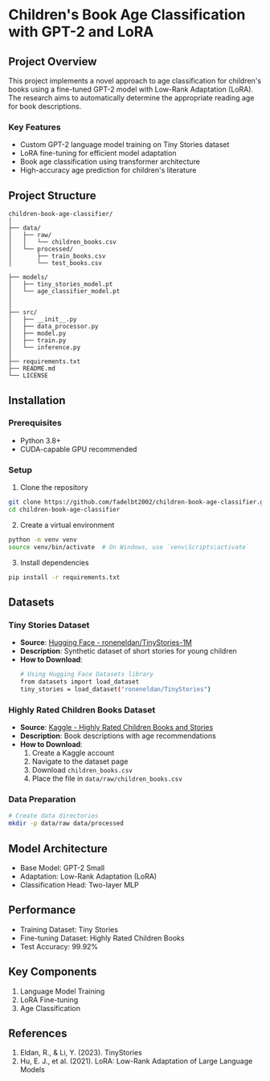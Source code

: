 # Children's Book Age Classification with GPT-2 and LoRA

## Project Overview
This project implements a novel approach to age classification for children's books using a fine-tuned GPT-2 model with Low-Rank Adaptation (LoRA). The research aims to automatically determine the appropriate reading age for book descriptions.

### Key Features
- Custom GPT-2 language model training on Tiny Stories dataset
- LoRA fine-tuning for efficient model adaptation
- Book age classification using transformer architecture
- High-accuracy age prediction for children's literature

## Project Structure
```
children-book-age-classifier/
│
├── data/
│   ├── raw/
│   │   └── children_books.csv
│   └── processed/
│       ├── train_books.csv
│       └── test_books.csv

├── models/
│   ├── tiny_stories_model.pt
│   └── age_classifier_model.pt
│
│
├── src/
│   ├── __init__.py
│   ├── data_processor.py
│   ├── model.py
│   ├── train.py
│   └── inference.py
│
├── requirements.txt
├── README.md
└── LICENSE
```

## Installation

### Prerequisites
- Python 3.8+
- CUDA-capable GPU recommended

### Setup
1. Clone the repository
```bash
git clone https://github.com/fadelbt2002/children-book-age-classifier.git
cd children-book-age-classifier
```

2. Create a virtual environment
```bash
python -m venv venv
source venv/bin/activate  # On Windows, use `venv\Scripts\activate`
```

3. Install dependencies
```bash
pip install -r requirements.txt
```

## Datasets

### Tiny Stories Dataset
- **Source**: [Hugging Face - roneneldan/TinyStories-1M](https://huggingface.co/roneneldan/TinyStories-1M)
- **Description**: Synthetic dataset of short stories for young children
- **How to Download**:
  ```bash
  # Using Hugging Face Datasets library
  from datasets import load_dataset
  tiny_stories = load_dataset("roneneldan/TinyStories")
  ```

### Highly Rated Children Books Dataset
- **Source**: [Kaggle - Highly Rated Children Books and Stories](https://www.kaggle.com/datasets/thomaskonstantin/highly-rated-children-books-and-stories)
- **Description**: Book descriptions with age recommendations
- **How to Download**:
  1. Create a Kaggle account
  2. Navigate to the dataset page
  3. Download `children_books.csv`
  4. Place the file in `data/raw/children_books.csv`

### Data Preparation
```bash
# Create data directories
mkdir -p data/raw data/processed
```

## Model Architecture
- Base Model: GPT-2 Small
- Adaptation: Low-Rank Adaptation (LoRA)
- Classification Head: Two-layer MLP

## Performance
- Training Dataset: Tiny Stories
- Fine-tuning Dataset: Highly Rated Children Books
- Test Accuracy: 99.92%

## Key Components
1. Language Model Training
2. LoRA Fine-tuning
3. Age Classification

## References
1. Eldan, R., & Li, Y. (2023). TinyStories
2. Hu, E. J., et al. (2021). LoRA: Low-Rank Adaptation of Large Language Models

```
